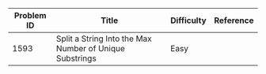 | Problem ID | Title | Difficulty | Reference
| --- | --- | --- | ---
| 1593 | Split a String Into the Max Number of Unique Substrings | Easy | 
